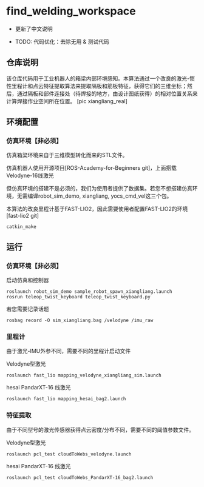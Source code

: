 # find_welding_workspace
- 更新了中文说明

- TODO: 代码优化：去除无用 & 测试代码

## 仓库说明
该仓库代码用于工业机器人的箱梁内部环境感知。本算法通过一个改良的激光-惯性里程计和点云特征提取算法来提取隔板和筋板特征，获得它们的三维坐标；然后，通过隔板和部件连接处（待焊接的地方，由设计图纸获得）的相对位置关系来计算焊接作业空间所在位置。
[pic xiangliang_real]

## 环境配置

### 仿真环境【非必须】
仿真箱梁环境来自于三维模型转化而来的STL文件。

仿真机器人使用开源项目[ROS-Academy-for-Beginners git]，上面搭载Velodyne-16线激光

但仿真环境的搭建不是必须的，我们为使用者提供了数据集。若您不想搭建仿真环境，无需编译robot_sim_demo, xiangliang, yocs_cmd_vel这三个包。

本算法的改良里程计基于FAST-LIO2，因此需要使用者配置FAST-LIO2的环境
[fast-lio2 git]


```
catkin_make
```

## 运行

### 仿真环境【非必须】
启动仿真和控制器

```
roslaunch robot_sim_demo sample_robot_spawn_xiangliang.launch 
rosrun teleop_twist_keyboard teleop_twist_keyboard.py 
```

若您需要记录话题

```
rosbag record -O sim_xiangliang.bag /velodyne /imu_raw
```


### 里程计
由于激光-IMU外参不同，需要不同的里程计启动文件

Velodyne型激光
```
roslaunch fast_lio mapping_velodyne_xiangliang_sim.launch 
```

hesai PandarXT-16 线激光
```
roslaunch fast_lio mapping_hesai_bag2.launch 
```

### 特征提取
由于不同型号的激光传感器获得点云密度/分布不同，需要不同的阈值参数文件。

Velodyne型激光
```
roslaunch pcl_test cloudToWebs_velodyne.launch 
```

hesai PandarXT-16 线激光
```
roslaunch pcl_test cloudToWebs_PandarXT-16_bag2.launch
```
